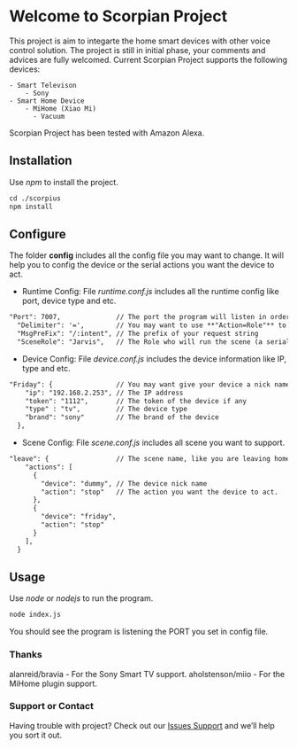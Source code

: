 # Welcome to Scorpian Project

This project is aim to integarte the home smart devices with other voice control solution. The project is still in initial phase, your comments and advices are fully welcomed.
Current Scorpian Project supports the following devices:

	- Smart Televison
	    - Sony
	- Smart Home Device
	    - MiHome (Xiao Mi)
	      - Vacuum

Scorpian Project has been tested with Amazon Alexa.

## Installation
Use _npm_ to install the project.

```markdown
cd ./scorpius
npm install
```

## Configure
The folder **config** includes all the config file you may want to change. It will help you to config the device or the serial actions you want the device to act. 

- Runtime Config: File _runtime.conf.js_ includes all the runtime config like port, device type and etc.
```markdown
"Port": 7007,              // The port the program will listen in order to get instruction
  "Delimiter": '=',	       // You may want to use **"Action=Role"** to make **Role** to do **Action**
  "MsgPreFix": "/:intent", // The prefix of your request string
  "SceneRole": "Jarvis",   // The Role who will run the scene (a serial actions)
```

- Device Config: File _device.conf.js_ includes the device information like IP, type and etc.
```markdown
"Friday": {                // You may want give your device a nick name.
    "ip": "192.168.2.253", // The IP address
    "token": "1112",       // The token of the device if any
    "type" : "tv",         // The device type
    "brand": "sony"        // The brand of the device
  },
```

- Scene Config: File _scene.conf.js_ includes all scene you want to support.
```markdown
"leave": {                 // The scene name, like you are leaving home
    "actions": [           
      {
        "device": "dummy", // The device nick name
        "action": "stop"   // The action you want the device to act.
      },
      {
        "device": "friday",
        "action": "stop"
      }
    ],
  }

```

## Usage
Use _node_ or _nodejs_ to run the program.

```markdown
node index.js
```
You should see the program is listening the PORT you set in config file.


### Thanks
alanreid/bravia - For the Sony Smart TV support.
aholstenson/miio - For the MiHome plugin support.


### Support or Contact
Having trouble with project? Check out our [Issues Support](https://github.com/brianping7/scorpian/issues) and we’ll help you sort it out.
